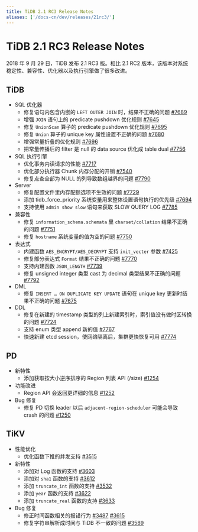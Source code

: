 ```yaml
---
title: TiDB 2.1 RC3 Release Notes
aliases: ['/docs-cn/dev/releases/21rc3/']
---
```


# TiDB 2.1 RC3 Release Notes

2018 年 9 月 29 日，TiDB 发布 2.1 RC3 版。相比 2.1 RC2 版本，该版本对系统稳定性、兼容性、优化器以及执行引擎做了很多改进。

## TiDB

+ SQL 优化器
    - 修复语句内包含内嵌的 `LEFT OUTER JOIN` 时，结果不正确的问题 [#7689](https://github.com/pingcap/tidb/pull/7689)
    - 增强 `JOIN` 语句上的 predicate pushdown 优化规则 [#7645](https://github.com/pingcap/tidb/pull/7645)
    - 修复 `UnionScan` 算子的 predicate pushdown 优化规则 [#7695](https://github.com/pingcap/tidb/pull/7695)
    - 修复 `Union` 算子的 unique key 属性设置不正确的问题 [#7680](https://github.com/pingcap/tidb/pull/7680)
    - 增强常量折叠的优化规则 [#7696](https://github.com/pingcap/tidb/pull/7696)
    - 把常量传播后的 filter 是 null 的 data source 优化成 table dual [#7756](https://github.com/pingcap/tidb/pull/7756)
+ SQL 执行引擎
    - 优化事务内读请求的性能 [#7717](https://github.com/pingcap/tidb/pull/7717)
    - 优化部分执行器 Chunk 内存分配的开销 [#7540](https://github.com/pingcap/tidb/pull/7540)
    - 修复点查全部为 NULL 的列导致数组越界的问题 [#7790](https://github.com/pingcap/tidb/pull/7790)
+ Server
    - 修复配置文件里内存配额选项不生效的问题 [#7729](https://github.com/pingcap/tidb/pull/7729)
    - 添加 tidb_force_priority 系统变量用来整体设置语句执行的优先级 [#7694](https://github.com/pingcap/tidb/pull/7694)
    - 支持使用 `admin show slow` 语句来获取 SLOW QUERY LOG [#7785](https://github.com/pingcap/tidb/pull/7785)
+ 兼容性
    - 修复 `information_schema.schemata` 里 `charset/collation` 结果不正确的问题 [#7751](https://github.com/pingcap/tidb/pull/7751)
    - 修复 `hostname` 系统变量的值为空的问题 [#7750](https://github.com/pingcap/tidb/pull/7750)
+ 表达式
    - 内建函数 `AES_ENCRYPT/AES_DECRYPT` 支持 `init_vecter` 参数 [#7425](https://github.com/pingcap/tidb/pull/7425)
    - 修复部分表达式 `Format` 结果不正确的问题 [#7770](https://github.com/pingcap/tidb/pull/7770)
    - 支持内建函数 `JSON_LENGTH` [#7739](https://github.com/pingcap/tidb/pull/7739)
    - 修复 unsigned integer 类型 cast 为 decimal 类型结果不正确的问题 [#7792](https://github.com/pingcap/tidb/pull/7792)
+ DML
    - 修复 `INSERT … ON DUPLICATE KEY UPDATE` 语句在 unique key 更新时结果不正确的问题 [#7675](https://github.com/pingcap/tidb/pull/7675)
+ DDL
    - 修复在新建的 timestamp 类型的列上新建索引时，索引值没有做时区转换的问题 [#7724](https://github.com/pingcap/tidb/pull/7724)
    - 支持 enum 类型 append 新的值 [#7767](https://github.com/pingcap/tidb/pull/7767)
    - 快速新建 etcd session，使网络隔离后，集群更快恢复可用 [#7774](https://github.com/pingcap/tidb/pull/7774)

## PD

+ 新特性
    - 添加获取按大小逆序排序的 Region 列表 API (/size) [#1254](https://github.com/pingcap/pd/pull/1254)
+ 功能改进
    - Region API 会返回更详细的信息 [#1252](https://github.com/pingcap/pd/pull/1252)
+ Bug 修复
    - 修复 PD 切换 leader 以后 `adjacent-region-scheduler` 可能会导致 crash 的问题 [#1250](https://github.com/pingcap/pd/pull/1250)

## TiKV

+ 性能优化
    - 优化函数下推的并发支持 [#3515](https://github.com/tikv/tikv/pull/3515)
+ 新特性
    - 添加对 Log 函数的支持 [#3603](https://github.com/tikv/tikv/pull/3603)
    - 添加对 `sha1` 函数的支持 [#3612](https://github.com/tikv/tikv/pull/3612)
    - 添加 `truncate_int` 函数的支持 [#3532](https://github.com/tikv/tikv/pull/3532)
    - 添加 `year` 函数的支持 [#3622](https://github.com/tikv/tikv/pull/3622)
    - 添加 `truncate_real` 函数的支持 [#3633](https://github.com/tikv/tikv/pull/3633)
+ Bug 修复
    - 修正时间函数相关的报错行为 [#3487](https://github.com/tikv/tikv/pull/3487) [#3615](https://github.com/tikv/tikv/pull/3615)
    - 修复字符串解析成时间与 TiDB 不一致的问题 [#3589](https://github.com/tikv/tikv/pull/3589)
